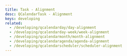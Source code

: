 ```yaml
---
title: Task - Alignment
desc: QCalendarTask - Alignment
keys: developing
related:
  - /developing/qcalendarday/day-alignment
  - /developing/qcalendarday-week/week-alignment
  - /developing/qcalendarmonth/month-alignment
  - /developing/qcalendaragenda/agenda-alignment
  - /developing/qcalendarscheduler/scheduler-alignment
---
```


<example-viewer
  title="Timesheet"
  file="TaskAlignment"
  codepen-title="QCalendarTask"
/>

